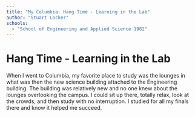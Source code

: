 ```yaml
---
title: "My Columbia: Hang Time - Learning in the Lab"
author: "Stuart Locker"
schools:
  - "School of Engineering and Applied Science 1982"
---
```


# Hang Time - Learning in the Lab

When I went to Columbia, my favorite place to study was the lounges in what was then the new science building attached to the Engineering building. The building was relatively new and no one knew about the lounges overlooking the campus. I could sit up there, totally relax, look at the crowds, and then study with no interruption. I studied for all my finals there and know it helped me succeed.
